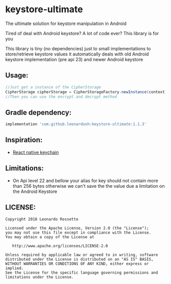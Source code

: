 # keystore-ultimate
The ultimate solution for keystore manipulation in Android

Tired of deal with Android keystore? A lot of code ever? This library is for you

This library is tiny (no dependencies) just to small implementations to store/retrieve keystore values
it automatically deals with old Android keystore implementation (pre api 23) and newer Android keystore

Usage:
---
```java
//Just get a instance of the CipherStorage
CipherStorage cipherStorage = CipherStorageFactory.newInstance(context);
//Then you can use the encrypt and decrypt method
```

Gradle dependency:
---
```groovy
implementation 'com.github.leonardoxh:keystore-ultimate:1.1.3'
```

Inspiration:
---
* [React native keychain](https://github.com/oblador/react-native-keychain)

Limitations:
---
* On Api level 22 and bellow your alias for key should not contain more than 256 bytes otherwise we can't save
the the value due a limitation on the Android Keystore

LICENSE:
---
```
Copyright 2018 Leonardo Rossetto

Licensed under the Apache License, Version 2.0 (the "License");
you may not use this file except in compliance with the License.
You may obtain a copy of the License at

   http://www.apache.org/licenses/LICENSE-2.0

Unless required by applicable law or agreed to in writing, software
distributed under the License is distributed on an "AS IS" BASIS,
WITHOUT WARRANTIES OR CONDITIONS OF ANY KIND, either express or implied.
See the License for the specific language governing permissions and
limitations under the License.
```
